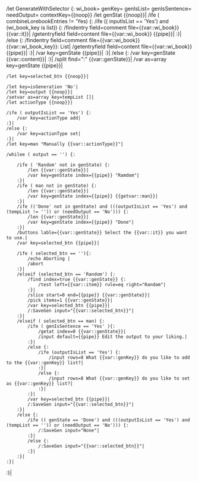 /let GenerateWithSelector {: wi_book= genKey= genIsList= genIsSentence= needOutput=  contextKey={{noop}}
	/let genStat {{noop}}|
	/ife ( combineLorebookEntries != 'Yes) {:
		/ife (( inputIsList == 'Yes') and (wi_book_key is list)) {:
			/findentry field=comment file={{var::wi_book}} {{var::it}}|
			/getentryfield field=content file={{var::wi_book}} {{pipe}}|
		:}|
		/else {:
			/findentry field=comment file={{var::wi_book}} {{var::wi_book_key}}: List|
			/getentryfield field=content file={{var::wi_book}} {{pipe}}|
		:}|
		/var key=genState {{pipe}}|
	:}|
	/else {:
		/var key=genState {{var::content}}|
	:}|
	/split find=":" {{var::genState}}|
	/var as=array key=genState {{pipe}}|
	
	/let key=selected_btn {{noop}}|
	
	/let key=isGeneration 'No'|
	/let key=output {{noop}}|
	/setvar as=array key=tempList []|
	/let actionType {{noop}}|
	
	/ife ( outputIsList == 'Yes') {:
		/var key=actionType add|
	:}|
	/else {:
		/var key=actionType set|
	:}|
	/let key=man "Manually {{var::actionType}}"|
	
	/whilee ( output == '') {:
		
		/ife ( 'Random' not in genState) {:
			/len {{var::genState}}|
			/var key=genState index={{pipe}} "Ramdom"|
		:}|
		/ife ( man not in genState) {:
			/len {{var::genState}}|
			/var key=genState index={{pipe}} {{getvar::man}}|
		:}|
		/ife (('Done' not in genState) and (((outputIsList == 'Yes') and (tempList != '')) or (needOutput == 'No'))) {:
			/len {{var::genState}}|
			/var key=genState index={{pipe}} "Done"|
		:}|
		/buttons lable={{var::genState}} Select the {{var::it}} you want to use.|
		/var key=selected_btn {{pipe}}|
		
		/ife ( selected_btn == ''){:
			/echo Aborting |
			/abort
		:}|
		/elseif (selected_btn == 'Random') {:
			/find index=true {{var::genState}} {:
		        /test left={{var::item}} rule=eq right="Random"|
			:}|
			/slice start=0 end={{pipe}} {{var::genState}}|
			/pick items=1 {{var::genState}}|
			/var key=selected_btn {{pipe}}|
			/:SaveGen input="{{var::selected_btn}}"|
		:}|
		/elseif ( selected_btn == man) {:
			/ife ( genIsSentence == 'Yes' ){:
				/getat index=0 {{var::genState}}|
				/input default={{pipe}} Edit the output to your liking.|
			:}|
			/else {:
				/ife (outputIsList == 'Yes') {:
					/input rows=8 What {{var::genKey}} do you like to add to the {{var::genKey}} list?|
				:}|
				/else {:
					/input rows=8 What {{var::genKey}} do you like to set as {{var::genKey}} list?|
				:}|
			:}|
			/var key=selected_btn {{pipe}}|
			/:SaveGen input="{{var::selected_btn}}"|
		:}|
		/else {:
			/ife (( genState == 'Done') and (((outputIsList == 'Yes') and (tempList == '')) or (needOutput == 'No'))) {:
				/:SaveGen input="None"|
			:}|
			/else {:
				/:SaveGen input="{{var::selected_btn}}"|
			:}|
		:}|
	:}|
:}|